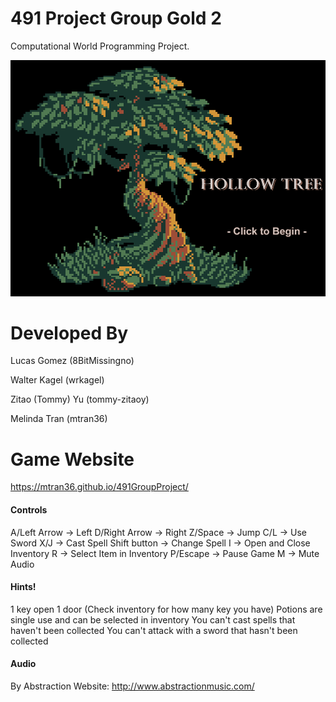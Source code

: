 # 491 Project Group Gold 2
Computational World Programming Project.

<p align="center"><img src="Sprites/game_logo.png" /></p>

# Developed By
Lucas Gomez (8BitMissingno)

Walter Kagel (wrkagel)

Zitao (Tommy) Yu (tommy-zitaoy)

Melinda Tran (mtran36)

# Game Website
https://mtran36.github.io/491GroupProject/

#### Controls
A/Left Arrow -> Left
D/Right Arrow -> Right
Z/Space -> Jump
C/L -> Use Sword
X/J -> Cast Spell
Shift button -> Change Spell
I -> Open and Close Inventory
R -> Select Item in Inventory
P/Escape -> Pause Game
M -> Mute Audio

#### Hints!
1 key open 1 door (Check inventory for how many key you have)
Potions are single use and can be selected in inventory
You can't cast spells that haven't been collected
You can't attack with a sword that hasn't been collected

#### Audio
By Abstraction 
Website: http://www.abstractionmusic.com/
